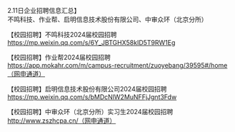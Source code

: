 2.11日企业招聘信息汇总】  
不鸣科技、作业帮、启明信息技术股份有限公司、中审众环（北京分所）  
  
【校园招聘】不鸣科技2024届校园招聘  
https://mp.weixin.qq.com/s/6Y_JBTGHX58kID5T9RW1Eg  
  
【校园招聘】作业帮2024届校园招聘  
https://app.mokahr.com/m/campus-recruitment/zuoyebang/39595#/home（网申通道）  
  
【校园招聘】启明信息技术股份有限公司2024届校园招聘  
https://mp.weixin.qq.com/s/bMDcNlW2MuNFFjJgnt3Fdw  
  
【校园招聘】中审众环（北京分所）实习生2024届校园招聘  
http://www.zszhcpa.cn/（网申通道）